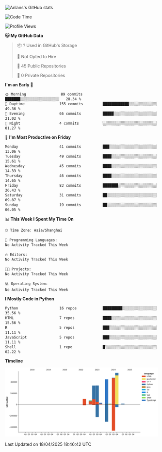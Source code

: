 <!-- ![Anlans's GitHub stats](https://github-readme-stats.vercel.app/api?username=Anlans) -->
![Anlans's GitHub stats](https://github-readme-stats.vercel.app/api?username=Anlans&rank_icon=github)

<!--START_SECTION:waka-->
![Code Time](http://img.shields.io/badge/Code%20Time-0%20secs-blue)

![Profile Views](http://img.shields.io/badge/Profile%20Views-0-blue)

**🐱 My GitHub Data** 

> 📦 ? Used in GitHub's Storage 
 > 
> 🚫 Not Opted to Hire
 > 
> 📜 45 Public Repositories 
 > 
> 🔑 0 Private Repositories 
 > 
**I'm an Early 🐤** 

```text
🌞 Morning                89 commits          ███████░░░░░░░░░░░░░░░░░░   28.34 % 
🌆 Daytime                155 commits         ████████████░░░░░░░░░░░░░   49.36 % 
🌃 Evening                66 commits          █████░░░░░░░░░░░░░░░░░░░░   21.02 % 
🌙 Night                  4 commits           ░░░░░░░░░░░░░░░░░░░░░░░░░   01.27 % 
```
📅 **I'm Most Productive on Friday** 

```text
Monday                   41 commits          ███░░░░░░░░░░░░░░░░░░░░░░   13.06 % 
Tuesday                  49 commits          ████░░░░░░░░░░░░░░░░░░░░░   15.61 % 
Wednesday                45 commits          ████░░░░░░░░░░░░░░░░░░░░░   14.33 % 
Thursday                 46 commits          ████░░░░░░░░░░░░░░░░░░░░░   14.65 % 
Friday                   83 commits          ███████░░░░░░░░░░░░░░░░░░   26.43 % 
Saturday                 31 commits          ██░░░░░░░░░░░░░░░░░░░░░░░   09.87 % 
Sunday                   19 commits          ██░░░░░░░░░░░░░░░░░░░░░░░   06.05 % 
```


📊 **This Week I Spent My Time On** 

```text
🕑︎ Time Zone: Asia/Shanghai

💬 Programming Languages: 
No Activity Tracked This Week

🔥 Editors: 
No Activity Tracked This Week

🐱‍💻 Projects: 
No Activity Tracked This Week

💻 Operating System: 
No Activity Tracked This Week
```

**I Mostly Code in Python** 

```text
Python                   16 repos            █████████░░░░░░░░░░░░░░░░   35.56 % 
HTML                     7 repos             ████░░░░░░░░░░░░░░░░░░░░░   15.56 % 
R                        5 repos             ███░░░░░░░░░░░░░░░░░░░░░░   11.11 % 
JavaScript               5 repos             ███░░░░░░░░░░░░░░░░░░░░░░   11.11 % 
Shell                    1 repo              █░░░░░░░░░░░░░░░░░░░░░░░░   02.22 % 
```



**Timeline**

![Lines of Code chart](https://raw.githubusercontent.com/Anlans/Anlans/main/assets/bar_graph.png)


 Last Updated on 18/04/2025 18:46:42 UTC
<!--END_SECTION:waka-->
